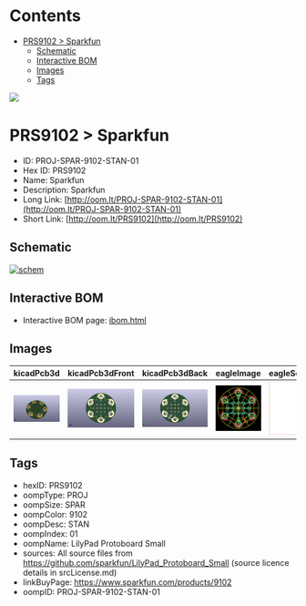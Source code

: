 



Contents
========

* [PRS9102 > Sparkfun](#prs9102--sparkfun)
	* [Schematic](#schematic)
	* [Interactive BOM](#interactive-bom)
	* [Images](#images)
	* [Tags](#tags)
  
![][im]
# PRS9102 > Sparkfun

- ID: PROJ-SPAR-9102-STAN-01
- Hex ID: PRS9102
- Name: Sparkfun
- Description: Sparkfun
- Long Link: [http://oom.lt/PROJ-SPAR-9102-STAN-01](http://oom.lt/PROJ-SPAR-9102-STAN-01)
- Short Link: [http://oom.lt/PRS9102](http://oom.lt/PRS9102)

## Schematic
  
[![schem](eagleSchemImage.png)](eagleSchemImage.png)
## Interactive BOM

- Interactive BOM page: [ibom.html](https://htmlpreview.github.io/?https://github.com/oomlout/oomlout_OOMP_projects/blob/main/PROJ-SPAR-9102-STAN-01/kicad/bom/ibom.html)

## Images
  
  

|kicadPcb3d|kicadPcb3dFront|kicadPcb3dBack|eagleImage|eagleSchemImage|
| :---: | :---: | :---: | :---: | :---: |
|[![kicadPcb3d](kicadPcb3d_140.png)](kicadPcb3d.png)|[![kicadPcb3dFront](kicadPcb3dFront_140.png)](kicadPcb3dFront.png)|[![kicadPcb3dBack](kicadPcb3dBack_140.png)](kicadPcb3dBack.png)|[![eagleImage](eagleImage_140.png)](eagleImage.png)|[![eagleSchemImage](eagleSchemImage_140.png)](eagleSchemImage.png)|

## Tags

- hexID: PRS9102
- oompType: PROJ
- oompSize: SPAR
- oompColor: 9102
- oompDesc: STAN
- oompIndex: 01
- oompName: LilyPad Protoboard Small
- sources: All source files from https://github.com/sparkfun/LilyPad_Protoboard_Small (source licence details in srcLicense.md)
- linkBuyPage: https://www.sparkfun.com/products/9102
- oompID: PROJ-SPAR-9102-STAN-01



[im]: kicadPcb3d_450.png
